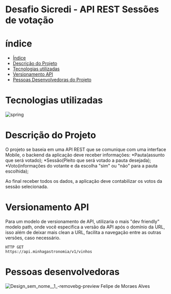 # Desafio Sicredi - API REST Sessões de votação

# índice
* [Índice](#índice)
* [Descrição do Projeto](#descrição-do-projeto)
* [Tecnologias utilizadas](#tecnologias-utilizadas)
* [Versionamento API](#versionamento-api)
* [Pessoas Desenvolvedoras do Projeto](#pessoas-desenvolvedoras)


 # Tecnologias utilizadas
 ![spring](https://user-images.githubusercontent.com/65028191/211351881-749ceded-89e5-40fb-a67a-de40f32e64fd.png)
 
 # Descrição do Projeto
 O projeto se baseia em uma API REST que se comunique com uma interface Mobile, o backend da aplicação deve receber informações:
 *Pauta(assunto que será votado);
 *Sessão(Pleito que será votado a pauta desejada);
 *Voto(informações do votante e da escolha "sim" ou "não" para a pauta escolhida);
 
 Ao final receber todos os dados, a aplicação deve contabilizar os votos da sessão selecionada.
 # Versionamento API
 Para um modelo de versionamento de API, utilizaria o mais "dev friendly" modelo path, onde você especifica a versão da API após o domínio da URL, isso além de deixar mais clean a URL, facilita a navegação entre as outras versões, caso necessário.
 ```
HTTP GET
https://api.minhagastronomia/v1/vinhos
 ```
 # Pessoas desenvolvedoras
 ![Design_sem_nome__1_-removebg-preview](https://user-images.githubusercontent.com/65028191/211355227-9cc444d0-c57e-4863-80be-9f85fbad43ae.png)
 Felipe de Moraes Alves
 


